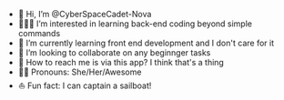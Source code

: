 - 👋 Hi, I’m @CyberSpaceCadet-Nova
- 👩🏻‍💻 I’m interested in learning back-end coding beyond simple commands
- 🌱 I’m currently learning front end development and I don't care for it
- 💞️ I’m looking to collaborate on any beginnger tasks
- 📧 How to reach me is via this app? I think that's a thing
- 💅🏻 Pronouns: She/Her/Awesome
- ⛵ Fun fact: I can captain a sailboat!

<!---
CyberSpaceCadet-Nova/CyberSpaceCadet-Nova is a ✨ special ✨ repository because its `README.md` (this file) appears on your GitHub profile.
You can click the Preview link to take a look at your changes.
--->
